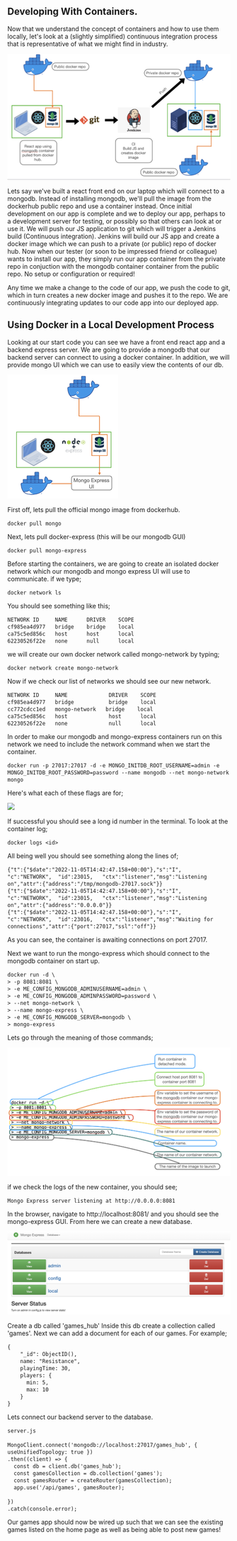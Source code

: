 ## Developing With Containers.

Now that we understand the concept of containers and how to use them locally, let's look at a (slightly simplified) continuous integration process that is representative of what we might find in industry.

![](images/Screenshot%202022-10-26%20at%2016.10.48.png)

Lets say we've built a react front end on our laptop which will connect to a mongodb. Instead of installing mongodb, we'll pull the image from the dockerhub public repo and use a container instead.
Once initial development on our app is complete and we to deploy our app, perhaps to a development server for testing, or possibly so that others can look at or use it.
We will push our JS application to git which will trigger a Jenkins build (Continuous integration). Jenkins will build our JS app and create a docker image which we can push to a private (or public) repo of docker hub.
Now when our tester (or soon to be impressed friend or colleague) wants to install our app, they simply run our app container from the private repo in conjuction with the mongodb container container from the public repo.
No setup or configuration or required!

Any time we make a change to the code of our app, we push the code to git, which in turn creates a new docker image and pushes it to the repo. We are continuously integrating updates to our code app into our deployed app.


## Using Docker in a Local Development Process

Looking at our start code you can see we have a front end react app and a backend express server. We are going to provide a mongodb that our backend server can connect to using a docker container.
In addition, we will provide mongo UI which we can use to easily view the contents of our db.

[<img src="./images/Screenshot%202022-10-27%20at%2010.53.20.png" width="250"/>](./images/Screenshot%202022-10-27%20at%2010.53.20.png)

First off, lets pull the official mongo image from dockerhub.
```
docker pull mongo
```
Next, lets pull docker-express (this will be our mongodb GUI)
```
docker pull mongo-express
```

Before starting the containers, we are going to create an isolated docker network which our mongodb and mongo express UI will use to communicate.
if we type;
```
docker network ls
```
You should see something like this;
```
NETWORK ID     NAME      DRIVER    SCOPE
cf985ea4d977   bridge    bridge    local
ca75c5ed856c   host      host      local
62230526f22e   none      null      local
```
we will create our own docker network called mongo-network by typing;
```
docker network create mongo-network
```
Now if we check our list of networks we should see our new network.
```
NETWORK ID     NAME             DRIVER    SCOPE
cf985ea4d977   bridge           bridge    local
cc772cdcc1ed   mongo-network   bridge    local
ca75c5ed856c   host             host      local
62230526f22e   none             null      local
```

In order to make our mongodb and mongo-express containers run on this network we need to include the network command when we start the container.

```
docker run -p 27017:27017 -d -e MONGO_INITDB_ROOT_USERNAME=admin -e MONGO_INITDB_ROOT_PASSWORD=password --name mongodb --net mongo-network mongo
```
Here's what each of these flags are for;

![](images/Screenshot%202022-11-05%20at%2014.19.40.png)

If successful you should see a long id number in the terminal. To look at the container log;

```
docker logs <id>
```
All being well you should see something along the lines of;
```
{"t":{"$date":"2022-11-05T14:42:47.158+00:00"},"s":"I",  "c":"NETWORK",  "id":23015,   "ctx":"listener","msg":"Listening on","attr":{"address":"/tmp/mongodb-27017.sock"}}
{"t":{"$date":"2022-11-05T14:42:47.158+00:00"},"s":"I",  "c":"NETWORK",  "id":23015,   "ctx":"listener","msg":"Listening on","attr":{"address":"0.0.0.0"}}
{"t":{"$date":"2022-11-05T14:42:47.158+00:00"},"s":"I",  "c":"NETWORK",  "id":23016,   "ctx":"listener","msg":"Waiting for connections","attr":{"port":27017,"ssl":"off"}}
```
As you can see, the container is awaiting connections on port 27017.

Next we want to run the mongo-express which should connect to the mongodb container on start up.

```
docker run -d \
> -p 8081:8081 \
> -e ME_CONFIG_MONGODB_ADMINUSERNAME=admin \
> -e ME_CONFIG_MONGODB_ADMINPASSWORD=password \
> --net mongo-network \
> --name mongo-express \
> -e ME_CONFIG_MONGODB_SERVER=mongodb \
> mongo-express
```
Lets go through the meaning of those commands;

![](Screenshot%202022-11-05%20at%2015.37.26.png)

if we check the logs of the new container, you should see;
```
Mongo Express server listening at http://0.0.0.0:8081
```
In the browser, navigate to http://localhost:8081/ and you should see the mongo-express GUI. From here we can create a new database.

![](images/Screenshot%202022-11-05%20at%2015.43.52.png)

Create a db called 'games_hub'
Inside this db create a collection called 'games'.
Next we can add a document for each of our games. For example;
```
{
    "_id": ObjectID(),
    name: "Resistance",
    playingTime: 30,
    players: {
      min: 5,
      max: 10
    }
}
```


Lets connect our backend server to the database.
```
server.js

MongoClient.connect('mongodb://localhost:27017/games_hub', { useUnifiedTopology: true })
.then((client) => {
  const db = client.db('games_hub');
  const gamesCollection = db.collection('games');
  const gamesRouter = createRouter(gamesCollection);
  app.use('/api/games', gamesRouter);

})
.catch(console.error);
```

Our games app should now be wired up such that we can see the existing games listed on the home page as well as being able to post new games!




